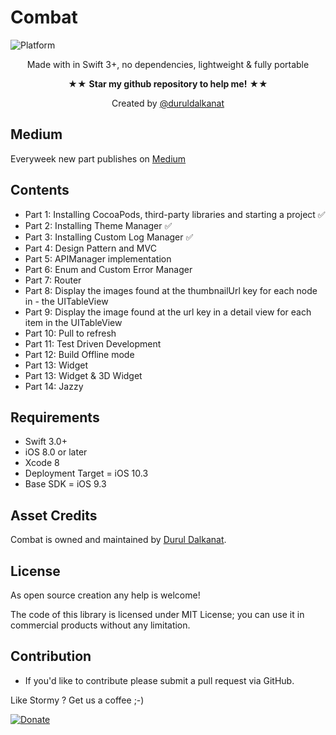 # Combat

![Platform](https://img.shields.io/badge/Platforms-iOS%20-lightgray.svg?style=flat)


<p align="center">Made with in Swift 3+, no dependencies, lightweight & fully portable
<p/>
<p align="center" >★★ <b>Star my github repository to help me!</b> ★★</p>
<p align="center" >Created by <a href="http://www.twitter.com/duruldalkanat">@duruldalkanat</a></p>


## Medium
Everyweek new part publishes on [Medium](https://medium.com/@duruldalkanat/code-challenge-for-ios-interview-817c139891e4)


## Contents

- Part 1: Installing CocoaPods, third-party libraries and starting a project ✅
- Part 2: Installing Theme Manager ✅
- Part 3: Installing Custom Log Manager ✅
- Part 4: Design Pattern and MVC
- Part 5: APIManager implementation
- Part 6: Enum and Custom Error Manager
- Part 7: Router
- Part 8: Display the images found at the thumbnailUrl key for each node in - the UITableView
- Part 9: Display the image found at the url key in a detail view for each item in the UITableView
- Part 10: Pull to refresh
- Part 11: Test Driven Development
- Part 12: Build Offline mode
- Part 13: Widget
- Part 13: Widget & 3D Widget
- Part 14: Jazzy

## Requirements
* Swift 3.0+
* iOS 8.0 or later
* Xcode 8
* Deployment Target = iOS 10.3
* Base SDK = iOS 9.3

## Asset Credits
Combat is owned and maintained by [Durul Dalkanat](http://durul.github.io).

## License

As open source creation any help is welcome!

The code of this library is licensed under MIT License; you can use it in commercial products without any limitation.


## Contribution
- If you'd like to contribute please submit a pull request via GitHub.

Like Stormy ? Get us a coffee ;-)

[![Donate][image-1]][1]

[1]:	https://paypal.me/DurulDalkanat

[image-1]:	https://www.paypalobjects.com/en_US/i/btn/btn_donate_LG.gif
